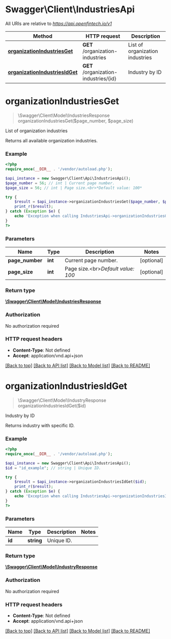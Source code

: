 # Swagger\Client\IndustriesApi

All URIs are relative to *https://api.openfintech.io/v1*

Method | HTTP request | Description
------------- | ------------- | -------------
[**organizationIndustriesGet**](IndustriesApi.md#organizationIndustriesGet) | **GET** /organization-industries | List of organization industries
[**organizationIndustriesIdGet**](IndustriesApi.md#organizationIndustriesIdGet) | **GET** /organization-industries/{id} | Industry by ID


# **organizationIndustriesGet**
> \Swagger\Client\Model\IndustriesResponse organizationIndustriesGet($page_number, $page_size)

List of organization industries

Returns all available organization industries.

### Example
```php
<?php
require_once(__DIR__ . '/vendor/autoload.php');

$api_instance = new Swagger\Client\Api\IndustriesApi();
$page_number = 56; // int | Current page number.
$page_size = 56; // int | Page size.<br>*Default value: 100*

try {
    $result = $api_instance->organizationIndustriesGet($page_number, $page_size);
    print_r($result);
} catch (Exception $e) {
    echo 'Exception when calling IndustriesApi->organizationIndustriesGet: ', $e->getMessage(), PHP_EOL;
}
?>
```

### Parameters

Name | Type | Description  | Notes
------------- | ------------- | ------------- | -------------
 **page_number** | **int**| Current page number. | [optional]
 **page_size** | **int**| Page size.&lt;br&gt;*Default value: 100* | [optional]

### Return type

[**\Swagger\Client\Model\IndustriesResponse**](../Model/IndustriesResponse.md)

### Authorization

No authorization required

### HTTP request headers

 - **Content-Type**: Not defined
 - **Accept**: application/vnd.api+json

[[Back to top]](#) [[Back to API list]](../../README.md#documentation-for-api-endpoints) [[Back to Model list]](../../README.md#documentation-for-models) [[Back to README]](../../README.md)

# **organizationIndustriesIdGet**
> \Swagger\Client\Model\IndustryResponse organizationIndustriesIdGet($id)

Industry by ID

Returns industry with specific ID.

### Example
```php
<?php
require_once(__DIR__ . '/vendor/autoload.php');

$api_instance = new Swagger\Client\Api\IndustriesApi();
$id = "id_example"; // string | Unique ID.

try {
    $result = $api_instance->organizationIndustriesIdGet($id);
    print_r($result);
} catch (Exception $e) {
    echo 'Exception when calling IndustriesApi->organizationIndustriesIdGet: ', $e->getMessage(), PHP_EOL;
}
?>
```

### Parameters

Name | Type | Description  | Notes
------------- | ------------- | ------------- | -------------
 **id** | **string**| Unique ID. |

### Return type

[**\Swagger\Client\Model\IndustryResponse**](../Model/IndustryResponse.md)

### Authorization

No authorization required

### HTTP request headers

 - **Content-Type**: Not defined
 - **Accept**: application/vnd.api+json

[[Back to top]](#) [[Back to API list]](../../README.md#documentation-for-api-endpoints) [[Back to Model list]](../../README.md#documentation-for-models) [[Back to README]](../../README.md)

